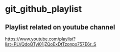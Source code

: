 # git_github_playlist

## Playlist related on youtube channel
https://www.youtube.com/playlist?list=PLVQdoQTyi01jZQoExDtTzonpo757E6r_S
